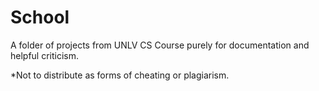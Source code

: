 School
======

A folder of projects from UNLV CS Course purely for documentation and helpful criticism. 

*Not to distribute as forms of cheating or plagiarism. 
